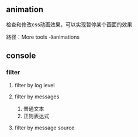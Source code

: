 ## animation

检查和修改css动画效果，可以实现暂停某个画面的效果

路径：More tools -》animations

## console

### filter

1. filter by log level
2. filter by messages
   1. 普通文本
   2. 正则表达式

3. filter by message source
